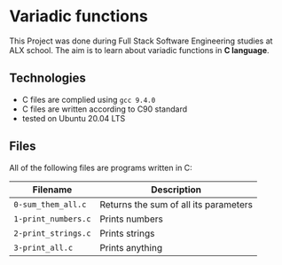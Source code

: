 # Variadic functions

This Project was done during Full Stack Software Engineering studies at ALX school. The aim is to learn about variadic functions in **C language**.

## Technologies
* C files are complied using `gcc 9.4.0`
* C files are written according to C90 standard
* tested on Ubuntu 20.04 LTS

## Files
All of the following files are programs written in C:

| Filename | Description |
| -------- | ----------- |
| `0-sum_them_all.c` | Returns the sum of all its parameters |
| `1-print_numbers.c` | Prints numbers |
| `2-print_strings.c` | Prints strings |
| `3-print_all.c` | Prints anything |

